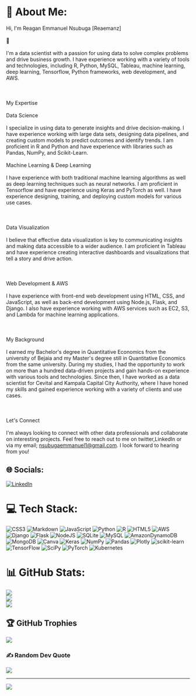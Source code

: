 # 💫 About Me:
Hi, I'm Reagan Emmanuel Nsubuga [Reaemanz]<br><br>👋<br><br>I'm a data scientist with a passion for using data to solve complex problems and drive business growth. I have experience working with a variety of tools and technologies, including R, Python, MySQL, Tableau, machine learning, deep learning, Tensorflow, Python frameworks, web development, and AWS.<br><br><br><br>My Expertise<br><br>Data Science<br><br>I specialize in using data to generate insights and drive decision-making. I have experience working with large data sets, designing data pipelines, and creating custom models to predict outcomes and identify trends. I am proficient in R and Python and have experience with libraries such as Pandas, NumPy, and Scikit-Learn.<br><br>Machine Learning & Deep Learning<br><br>I have experience with both traditional machine learning algorithms as well as deep learning techniques such as neural networks. I am proficient in Tensorflow and have experience using Keras and PyTorch as well. I have experience designing, training, and deploying custom models for various use cases.<br><br><br><br>Data Visualization<br><br>I believe that effective data visualization is key to communicating insights and making data accessible to a wider audience. I am proficient in Tableau and have experience creating interactive dashboards and visualizations that tell a story and drive action.<br><br><br><br>Web Development & AWS<br><br>I have experience with front-end web development using HTML, CSS, and JavaScript, as well as back-end development using Node.js, Flask, and Django. I also have experience working with AWS services such as EC2, S3, and Lambda for machine learning applications.<br><br><br><br>My Background<br><br>I earned my Bachelor's degree in Quantitative Economics from the university of Bejaia and my Master's degree still in Quantitative Economics from the same university. During my studies, I had the opportunity to work on more than a hundred data-driven projects and gain hands-on experience with various tools and technologies. Since then, I have worked as a data scientist for Cevital and Kampala Capital City Authority, where I have honed my skills and gained experience working with a variety of clients and use cases.<br><br><br><br>Let's Connect<br><br>I'm always looking to connect with other data professionals and collaborate on interesting projects. Feel free to reach out to me on twitter,LinkedIn or via my email; nsubugaemmanuel1@gmail.com. I look forward to hearing from you!

## 🌐 Socials:
[![LinkedIn](https://img.shields.io/badge/LinkedIn-%230077B5.svg?logo=linkedin&logoColor=white)](https://linkedin.com/in/https://www.linkedin.com/in/nsubuga-emmanuel-reagan-8482a8151/) 

# 💻 Tech Stack:
![CSS3](https://img.shields.io/badge/css3-%231572B6.svg?style=for-the-badge&logo=css3&logoColor=white) ![Markdown](https://img.shields.io/badge/markdown-%23000000.svg?style=for-the-badge&logo=markdown&logoColor=white) ![JavaScript](https://img.shields.io/badge/javascript-%23323330.svg?style=for-the-badge&logo=javascript&logoColor=%23F7DF1E) ![Python](https://img.shields.io/badge/python-3670A0?style=for-the-badge&logo=python&logoColor=ffdd54) ![R](https://img.shields.io/badge/r-%23276DC3.svg?style=for-the-badge&logo=r&logoColor=white) ![HTML5](https://img.shields.io/badge/html5-%23E34F26.svg?style=for-the-badge&logo=html5&logoColor=white) ![AWS](https://img.shields.io/badge/AWS-%23FF9900.svg?style=for-the-badge&logo=amazon-aws&logoColor=white) ![Django](https://img.shields.io/badge/django-%23092E20.svg?style=for-the-badge&logo=django&logoColor=white) ![Flask](https://img.shields.io/badge/flask-%23000.svg?style=for-the-badge&logo=flask&logoColor=white) ![NodeJS](https://img.shields.io/badge/node.js-6DA55F?style=for-the-badge&logo=node.js&logoColor=white) ![SQLite](https://img.shields.io/badge/sqlite-%2307405e.svg?style=for-the-badge&logo=sqlite&logoColor=white) ![MySQL](https://img.shields.io/badge/mysql-%2300f.svg?style=for-the-badge&logo=mysql&logoColor=white) ![AmazonDynamoDB](https://img.shields.io/badge/Amazon%20DynamoDB-4053D6?style=for-the-badge&logo=Amazon%20DynamoDB&logoColor=white) ![MongoDB](https://img.shields.io/badge/MongoDB-%234ea94b.svg?style=for-the-badge&logo=mongodb&logoColor=white) ![Canva](https://img.shields.io/badge/Canva-%2300C4CC.svg?style=for-the-badge&logo=Canva&logoColor=white) ![Keras](https://img.shields.io/badge/Keras-%23D00000.svg?style=for-the-badge&logo=Keras&logoColor=white) ![NumPy](https://img.shields.io/badge/numpy-%23013243.svg?style=for-the-badge&logo=numpy&logoColor=white) ![Pandas](https://img.shields.io/badge/pandas-%23150458.svg?style=for-the-badge&logo=pandas&logoColor=white) ![Plotly](https://img.shields.io/badge/Plotly-%233F4F75.svg?style=for-the-badge&logo=plotly&logoColor=white) ![scikit-learn](https://img.shields.io/badge/scikit--learn-%23F7931E.svg?style=for-the-badge&logo=scikit-learn&logoColor=white) ![TensorFlow](https://img.shields.io/badge/TensorFlow-%23FF6F00.svg?style=for-the-badge&logo=TensorFlow&logoColor=white) ![SciPy](https://img.shields.io/badge/SciPy-%230C55A5.svg?style=for-the-badge&logo=scipy&logoColor=%white) ![PyTorch](https://img.shields.io/badge/PyTorch-%23EE4C2C.svg?style=for-the-badge&logo=PyTorch&logoColor=white) ![Kubernetes](https://img.shields.io/badge/kubernetes-%23326ce5.svg?style=for-the-badge&logo=kubernetes&logoColor=white)
# 📊 GitHub Stats:
![](https://github-readme-stats.vercel.app/api?username=Reaemanz&theme=dark&hide_border=false&include_all_commits=false&count_private=false)<br/>
![](https://github-readme-streak-stats.herokuapp.com/?user=Reaemanz&theme=dark&hide_border=false)<br/>
![](https://github-readme-stats.vercel.app/api/top-langs/?username=Reaemanz&theme=dark&hide_border=false&include_all_commits=false&count_private=false&layout=compact)

## 🏆 GitHub Trophies
![](https://github-profile-trophy.vercel.app/?username=Reaemanz&theme=radical&no-frame=false&no-bg=true&margin-w=4)

### ✍️ Random Dev Quote
![](https://quotes-github-readme.vercel.app/api?type=horizontal&theme=radical)

---
[![](https://visitcount.itsvg.in/api?id=Reaemanz&icon=0&color=0)](https://visitcount.itsvg.in)

<!-- Proudly created with GPRM ( https://gprm.itsvg.in ) -->
